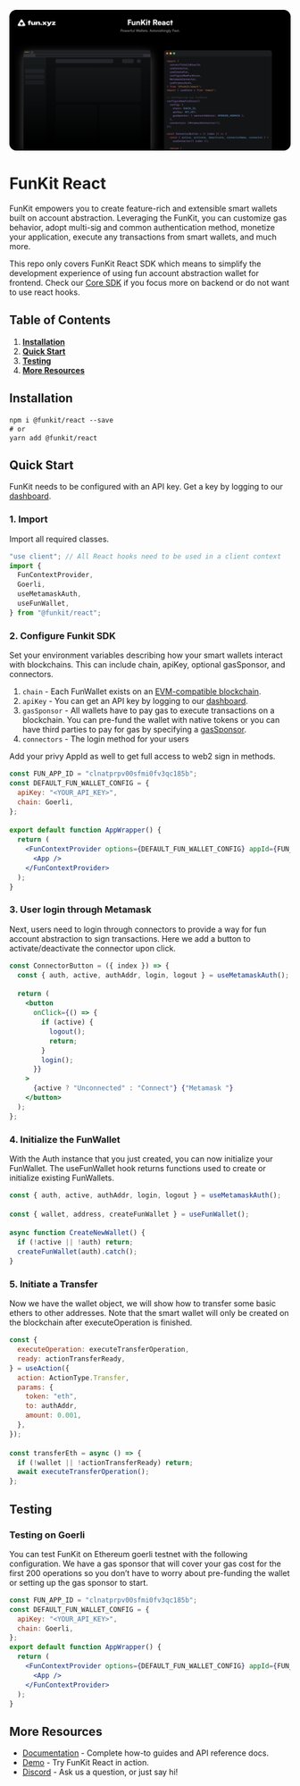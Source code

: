 ![backdrop](./backdrop.png)

# **FunKit React**

FunKit empowers you to create feature-rich and extensible smart wallets built on account abstraction. Leveraging the FunKit, you can customize gas behavior, adopt multi-sig and common authentication method, monetize your application, execute any transactions from smart wallets, and much more.

This repo only covers FunKit React SDK which means to simplify the development experience of using fun account abstraction wallet for frontend. Check our [Core SDK](https://github.com/fun-xyz/funkit-core) if you focus more on backend or do not want to use react hooks.

## **Table of Contents**

1. **[Installation](#installation)**
2. **[Quick Start](#quickstart)**
3. **[Testing](#testing)**
4. **[More Resources](#moreresources)**

## <a id="installation"></a> **Installation**

```
npm i @funkit/react --save
# or
yarn add @funkit/react
```

## <a id="quickstart"></a> **Quick Start**

FunKit needs to be configured with an API key. Get a key by logging to our [dashboard](https://app.fun.xyz/sign-in/request).

### 1. Import

Import all required classes.

```js
"use client"; // All React hooks need to be used in a client context
import {
  FunContextProvider,
  Goerli,
  useMetamaskAuth,
  useFunWallet,
} from "@funkit/react";
```

### 2. Configure Funkit SDK

Set your environment variables describing how your smart wallets interact with blockchains. This can include chain, apiKey, optional gasSponsor, and connectors.

1. `chain` - Each FunWallet exists on an [EVM-compatible blockchain](https://ethereum.org/en/developers/docs/evm/).
2. `apiKey` - You can get an API key by logging to our [dashboard](https://app.fun.xyz/sign-in/request).
3. `gasSponsor` - All wallets have to pay gas to execute transactions on a blockchain. You can pre-fund the wallet with native tokens or you can have third parties to pay for gas by specifying a [gasSponsor](https://docs.fun.xyz/api-reference/gas-sponsor).
4. `connectors` - The login method for your users

Add your privy AppId as well to get full access to web2 sign in methods.

```jsx
const FUN_APP_ID = "clnatprpv00sfmi0fv3qc185b";
const DEFAULT_FUN_WALLET_CONFIG = {
  apiKey: "<YOUR_API_KEY>",
  chain: Goerli,
};

export default function AppWrapper() {
  return (
    <FunContextProvider options={DEFAULT_FUN_WALLET_CONFIG} appId={FUN_APP_ID}>
      <App />
    </FunContextProvider>
  );
}
```

### 3. User login through Metamask

Next, users need to login through connectors to provide a way for fun account abstraction to sign transactions. Here we add a button to activate/deactivate the connector upon click.

```jsx
const ConnectorButton = ({ index }) => {
  const { auth, active, authAddr, login, logout } = useMetamaskAuth();

  return (
    <button
      onClick={() => {
        if (active) {
          logout();
          return;
        }
        login();
      }}
    >
      {active ? "Unconnected" : "Connect"} {"Metamask "}
    </button>
  );
};
```

### 4. Initialize the FunWallet

With the Auth instance that you just created, you can now initialize your FunWallet. The useFunWallet hook returns functions used to create or initialize existing FunWallets.

```jsx
const { auth, active, authAddr, login, logout } = useMetamaskAuth();

const { wallet, address, createFunWallet } = useFunWallet();

async function CreateNewWallet() {
  if (!active || !auth) return;
  createFunWallet(auth).catch();
}
```

### 5. Initiate a Transfer

Now we have the wallet object, we will show how to transfer some basic ethers to other addresses. Note that the smart wallet will only be created on the blockchain after executeOperation is finished.

```jsx
const {
  executeOperation: executeTransferOperation,
  ready: actionTransferReady,
} = useAction({
  action: ActionType.Transfer,
  params: {
    token: "eth",
    to: authAddr,
    amount: 0.001,
  },
});

const transferEth = async () => {
  if (!wallet || !actionTransferReady) return;
  await executeTransferOperation();
};
```

## <a id="testing"></a> **Testing**

### **Testing on Goerli**

You can test FunKit on Ethereum goerli testnet with the following configuration. We have a gas sponsor that will cover your gas cost for the first 200 operations so you don’t have to worry about pre-funding the wallet or setting up the gas sponsor to start.

```jsx
const FUN_APP_ID = "clnatprpv00sfmi0fv3qc185b";
const DEFAULT_FUN_WALLET_CONFIG = {
  apiKey: "<YOUR_API_KEY>",
  chain: Goerli,
};
export default function AppWrapper() {
  return (
    <FunContextProvider options={DEFAULT_FUN_WALLET_CONFIG} appId={FUN_APP_ID}>
      <App />
    </FunContextProvider>
  );
}
```

## <a id="moreresources"></a> **More Resources**

- [Documentation](http://docs.fun.xyz) - Complete how-to guides and API reference docs.
- [Demo](https://demo.fun.xyz) - Try FunKit React in action.
- [Discord](https://discord.com/invite/KhJVrDy3) - Ask us a question, or just say hi!
